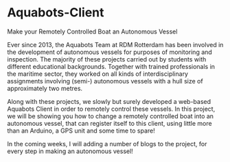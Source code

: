 # Aquabots-Client
Make your Remotely Controlled Boat an Autonomous Vessel

Ever since 2013, the Aquabots Team at RDM Rotterdam has been involved in the development of autonomous vessels for purposes of monitoring and inspection. The majority of these projects carried out by students with different educational backgrounds. Together with trained professionals in the maritime sector, they worked on all kinds of interdisciplinary assignments involving (semi-) autonomous vessels with a hull size of approximately two metres.

Along with these projects, we slowly but surely developed a web-based Aquabots Client in order to remotely control these vessels. In this project, we will be showing you how to change a remotely controlled boat into an autonomous vessel, that can register itself to this client, using little more than an Arduino, a GPS unit and some time to spare!

In the coming weeks, I will adding a number of blogs to the project, for every step in making an autonomous vessel! 
